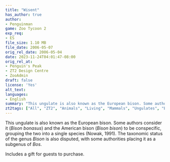 ```yaml
---
title: "Wisent"
has_author: true
author:
- Penguinman
game: Zoo Tycoon 2
exp_req:
- ES
file_size: 1.10 MB
file_date: 2006-05-07
orig_rel_date: 2006-05-04
date: 2023-11-24T04:01:47-08:00
orig_rel_at:
- Penguin's Peak
- ZT2 Design Centre
- ZooAdmin
draft: false
license: 'Yes'
alt_text: 
languages:
- English
summary: "This ungulate is also known as the European bison. Some authors consider it and the American bison to be conspecific."
zt2tags: ["All", "ZT2", "Animals", "Living", "Mammals", "Ungulates", "European", "Endangered Species"]
---
```

This ungulate is also known as the European bison. Some authors consider it (*Bison bonasus*) and the American bison (*Bison bison*) to be conspecific, grouping the two into a single species (Nowak, 1991). The taxonomic status of the genus *Bison* is also disputed, with some authorities placing it as a subgenus of *Bos*.

Includes a gift for guests to purchase.